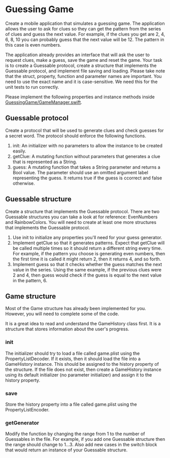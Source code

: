 # Guessing Game

Create a mobile application that simulates a guessing game. The application allows the user to ask for clues so they can get the pattern from the series of clues and guess the next value. For example, if the clues you get are 2, 4, 6, 8, 10 you can probably guess that the next value will be 12. The pattern in this case is even numbers.

The application already provides an interface that will ask the user to request clues, make a guess, save the game and reset the game. Your task is to create a Guessable protocol, create a structure that implements the Guessable protocol, and implement file saving and loading. Please take note that the struct, property, function and parameter names are important. You need to use the exact name and it is case-sensitive. We need this for the unit tests to run correctly.

Please implement the following properties and instance methods inside [GuessingGame/GameManager.swift](GuessingGame/GameManager.swift).

## Guessable protocol
Create a protocol that will be used to generate clues and check guesses for a secret word. The protocol should enforce the following functions.

1. init: An initializer with no parameters to allow the instance to be created easily.
1. getClue: A mutating function without parameters that generates a clue that is represented as a String.
1. guess: A mutating function that takes a String parameter and returns a Bool value. The parameter should use an omitted argument label representing the guess. It returns true if the guess is ccorrect and false otherwise.

## Guessable structure
Create a structure that implements the Guessable protocol. There are two Guessable structures you can take a look at for reference: EvenNumbers and RainbowColors. You will need to create at least one more structures that implements the Guessable protocol. 

1. Use init to initialize any properties you'll need for your guess generator.
1. Implement getClue so that it generates patterns. Expect that getClue will be called multiple times so it should return a different string every time. For example, if the pattern you choose is generating even numbers, then the first time it is called it might return 2, then it returns 4, and so forth.
1. Implement guess so that it checks whether the guess matches the next value in the series. Using the same example, if the previous clues were 2 and 4, then guess would check if the guess is equal to the next value in the pattern, 6. 

## Game structure
Most of the Game structure has already been implemented for you. However, you will need to complete some of the code.

It is a great idea to read and understand the GameHistory class first. It is a structure that stores information about the user's progress.

### init
The initializer should try to load a file called game.plist using the PropertyListDecoder. If it exists, then it should load the file into a GameHistory instance. This should be assigned to the history property of the structure. If the file does not exist, then create a GameHistory instance using its default initializer (no parameter initializer) and assign it to the history property.

### save
Store the history property into a file called game.plist using the PropertyListEncoder.

### getGenerator
Modify the function by changing the range from 1 to the number of Guessables in the file. For example, if you add one Guessable structure then the range should change to 1...3. Also add new cases in the switch block that would return an instance of your Guessable structure.
